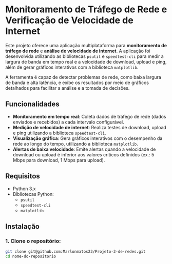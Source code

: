 # Monitoramento de Tráfego de Rede e Verificação de Velocidade de Internet

Este projeto oferece uma aplicação multiplataforma para **monitoramento de tráfego de rede** e **análise de velocidade de internet**. A aplicação foi desenvolvida utilizando as bibliotecas `psutil` e `speedtest-cli` para medir a largura de banda em tempo real e a velocidade de download, upload e ping, além de gerar gráficos interativos com a biblioteca `matplotlib`.

A ferramenta é capaz de detectar problemas de rede, como baixa largura de banda e alta latência, e exibe os resultados por meio de gráficos detalhados para facilitar a análise e a tomada de decisões.

## Funcionalidades

- **Monitoramento em tempo real**: Coleta dados de tráfego de rede (dados enviados e recebidos) a cada intervalo configurável.
- **Medição de velocidade de internet**: Realiza testes de download, upload e ping utilizando a biblioteca `speedtest-cli`.
- **Visualização gráfica**: Gera gráficos interativos com o desempenho da rede ao longo do tempo, utilizando a biblioteca `matplotlib`.
- **Alertas de baixa velocidade**: Emite alertas quando a velocidade de download ou upload é inferior aos valores críticos definidos (ex.: 5 Mbps para download, 1 Mbps para upload).

## Requisitos

- Python 3.x
- Bibliotecas Python:
  - `psutil`
  - `speedtest-cli`
  - `matplotlib`

## Instalação

### 1. Clone o repositório:

```bash
git clone git@github.com:Marlonmatos23/Projeto-3-de-redes.git
cd nome-do-repositorio
